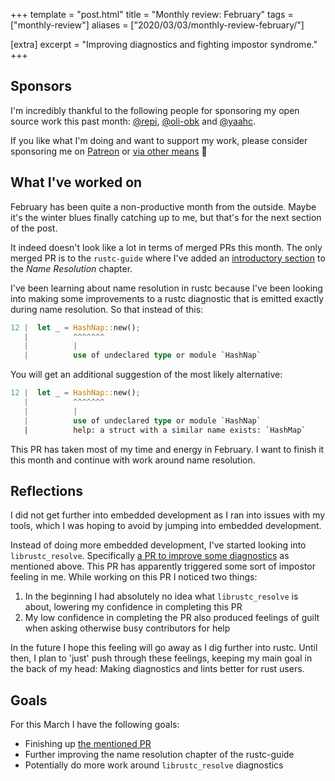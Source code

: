 +++
template = "post.html"
title = "Monthly review: February"
tags = ["monthly-review"]
aliases = ["2020/03/03/monthly-review-february/"]

[extra]
excerpt = "Improving diagnostics and fighting impostor syndrome."
+++

## Sponsors

I'm incredibly thankful to the following people for sponsoring my open source
work this past month: [@repi], [@oli-obk] and [@yaahc].

If you like what I'm doing and want to support my work, please consider
sponsoring me on [Patreon][patreon] or [via other
means](https://phansch.net/thanks) 💙

## What I've worked on

February has been quite a non-productive month from the outside. Maybe it's the
winter blues finally catching up to me, but that's for the next section of the
post.

It indeed doesn't look like a lot in terms of merged PRs this month. The only
merged PR is to the `rustc-guide` where I've added an [introductory
section][rustc_guide_pr] to the _Name Resolution_ chapter.

I've been learning about name resolution in rustc because I've been looking into
making some improvements to a rustc diagnostic that is emitted exactly during
name resolution. So that instead of this:

```rust
12 |  let _ = HashNap::new();
   |          ^^^^^^^
   |          |
   |          use of undeclared type or module `HashNap`
```

You will get an additional suggestion of the most likely alternative:


```rust
12 |  let _ = HashNap::new();
   |          ^^^^^^^
   |          |
   |          use of undeclared type or module `HashNap`
   |          help: a struct with a similar name exists: `HashMap`
```

This PR has taken most of my time and energy in February. I want to finish it
this month and continue with work around name resolution.

## Reflections

I did not get further into embedded development as I ran into issues with my
tools, which I was hoping to avoid by jumping into embedded development.

Instead of doing more embedded development, I've started looking into
`librustc_resolve`. Specifically [a PR to improve some diagnostics][resolve_pr]
as mentioned above.  This PR has apparently triggered some sort of impostor
feeling in me. While working on this PR I noticed two things:

1. In the beginning I had absolutely no idea what `librustc_resolve` is about,
   lowering my confidence in completing this PR
2. My low confidence in completing the PR also produced feelings of guilt when
   asking otherwise busy contributors for help

In the future I hope this feeling will go away as I dig further into rustc.
Until then, I plan to 'just' push through these feelings, keeping my main goal
in the back of my head: Making diagnostics and lints better for rust users.

## Goals

For this March I have the following goals:

* Finishing up [the mentioned PR][resolve_pr]
* Further improving the name resolution chapter of the rustc-guide
* Potentially do more work around `librustc_resolve` diagnostics

[sponsoring blog post]: https://phansch.net/2019/10/21/sponsoring/
[thanks page]: https://phansch.net/thanks/
[sponsorship profile]: https://github.com/sponsors/phansch
[paypal.me profile]: https://www.paypal.me/philhansch
[@oli-obk]: https://github.com/oli-obk
[@yaahc]: https://github.com/yaahc
[@repi]: https://github.com/repi
[glossary]: https://github.com/rust-embedded/book/pull/223
[util_dev]: https://github.com/rust-lang/rust-clippy/pull/5109
[embedded_post]: /2020/01/14/exploring-embedded-rust-part-1/
[diag]: https://github.com/rust-lang/rust/issues/56982
[resolve_pr]: https://github.com/rust-lang/rust/pull/68850
[Patreon]: https://www.patreon.com/philhansch
[rustc_guide_pr]: https://github.com/rust-lang/rustc-guide/pull/590/files#diff-334e46ef0ebca8ba3936db3ac8ae0d7dR3
